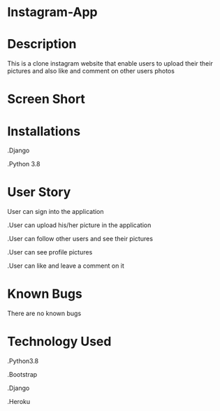 # Instagram-App 
# Description 
This is a clone instagram website that enable users to upload their their pictures and also like and comment on other users photos

# Screen Short

# Installations
.Django

.Python 3.8

# User Story
User can sign into the application

.User can upload his/her picture in the application

.User can follow other users and see their pictures

.User can see profile pictures

.User can like and leave a comment on it

# Known Bugs
There are no known bugs
# Technology Used
.Python3.8

.Bootstrap

.Django

.Heroku

